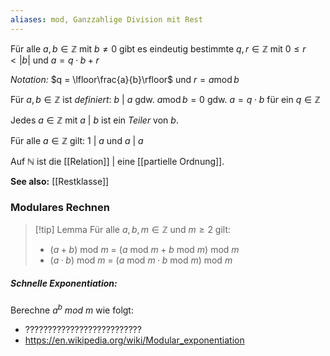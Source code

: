 ```yaml
---
aliases: mod, Ganzzahlige Division mit Rest
---
```


Für alle  $a, b ∈ \mathbb Z$ mit $b \ne 0$ gibt es eindeutig bestimmte $q,r ∈ \mathbb Z$ mit $0 ≤ r < |b|$ und $a = q · b + r$ 

*Notation:*  $q = \lfloor\frac{a}{b}\rfloor$ und $r = a \operatorname{mod} b$ 

Für  $a, b ∈ \mathbb Z$ ist *definiert*: 
$b \:|\: a$    gdw.    $a \operatorname{mod} b = 0$    gdw.    $a = q \cdot b$   für ein  $q ∈ \mathbb Z$ 

Jedes $a ∈ \mathbb Z$  mit  $a \:|\: b$ ist ein *Teiler* von $b$. 

Für alle  $a ∈ \mathbb Z$ gilt:
$1 \:|\: a$    und    $a \:|\: a$ 

Auf $\mathbb N$ ist die [[Relation]] | eine [[partielle Ordnung]].

**See also:** [[Restklasse]]

### Modulares Rechnen

>[!tip] Lemma 
>Für alle $a, b, m ∈ \mathbb Z$ und $m ≥ 2$ gilt: 
>- $(a + b)$ mod $m$ = ($a$ mod $m + b$ mod $m$) mod $m$ 
>- $(a · b)$ mod $m$ = ($a$ mod $m · b$ mod $m$) mod $m$

##### Schnelle Exponentiation:
Berechne $a^b\: mod\: m$ wie folgt:
-  ??????????????????????????
- https://en.wikipedia.org/wiki/Modular_exponentiation
